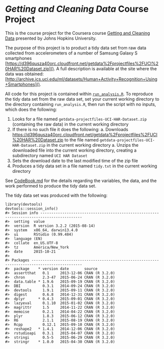 # _Getting and Cleaning Data_ Course Project

This is the course project for the Coursera course [Getting and Cleaning Data](https://www.coursera.org/course/getdata) presented by Johns Hopkins
University.

The purpose of this project is to product a tidy data set from raw data
collected from accelerometers of a number of Samsung Galaxy S smartphones
[https://d396qusza40orc.cloudfront.net/getdata%2Fprojectfiles%2FUCI%20HAR%20Dataset.zip]().
A full description is available at the site where the data was obtained:
[http://archive.ics.uci.edu/ml/datasets/Human+Activity+Recognition+Using+Smartphones]().

All code for this project is contained within [`run_analysis.R`](run_analysis.R).
To reproduce the
tidy data set from the raw data set, set your current working directory
to the directory containing `run_analysis.R`, then run the script with no
inputs, which does the following:

1. Looks for a file named `getdata-projectfiles-UCI-HAR-Dataset.zip`
(containing the raw data) in the current working directory
1. If there is no such file it does the following:
    a. Downloads https://d396qusza40orc.cloudfront.net/getdata%2Fprojectfiles%2FUCI%20HAR%20Dataset.zip to the file named `getdata-projectfiles-UCI-HAR-Dataset.zip` in the current working directory
    a. Unzips the downloaded file into the current working directory, creating
    a subdirectory named `UCI HAR Dataset`
1. Sets the download date to the last modified time of the zip file
1. Produces a tidy data set in a file named `tidy.txt` in the current working
directory

See [CodeBook.md](CodeBook.md) for the details regarding the variables, the
data, and the work performed to produce the tidy data set.

The tidy data set was produced with the following:

    library(devtools)
    devtools::session_info()
    #> Session info -----------------------------------------------------------------------------------------
    #>  setting  value                       
    #>  version  R version 3.2.2 (2015-08-14)
    #>  system   x86_64, darwin13.4.0        
    #>  ui       RStudio (0.99.484)          
    #>  language (EN)                        
    #>  collate  en_US.UTF-8                 
    #>  tz       America/New_York            
    #>  date     2015-10-21                  
    #> 
    #> Packages ---------------------------------------------------------------------------------------------
    #>  package    * version date       source        
    #>  assertthat   0.1     2013-12-06 CRAN (R 3.2.0)
    #>  chron        2.3-47  2015-06-24 CRAN (R 3.2.0)
    #>  data.table * 1.9.6   2015-09-19 CRAN (R 3.2.0)
    #>  DBI          0.3.1   2014-09-24 CRAN (R 3.2.0)
    #>  devtools     1.9.1   2015-09-11 CRAN (R 3.2.0)
    #>  digest       0.6.8   2014-12-31 CRAN (R 3.2.0)
    #>  dplyr      * 0.4.3   2015-09-01 CRAN (R 3.2.0)
    #>  lazyeval     0.1.10  2015-01-02 CRAN (R 3.2.0)
    #>  magrittr     1.5     2014-11-22 CRAN (R 3.2.0)
    #>  memoise      0.2.1   2014-04-22 CRAN (R 3.2.0)
    #>  plyr         1.8.3   2015-06-12 CRAN (R 3.2.0)
    #>  R6           2.1.1   2015-08-19 CRAN (R 3.2.0)
    #>  Rcpp         0.12.1  2015-09-10 CRAN (R 3.2.0)
    #>  reshape2   * 1.4.1   2014-12-06 CRAN (R 3.2.0)
    #>  rstudioapi   0.3.1   2015-04-07 CRAN (R 3.2.0)
    #>  stringi      0.5-5   2015-06-29 CRAN (R 3.2.0)
    #>  stringr    * 1.0.0   2015-04-30 CRAN (R 3.2.0)

